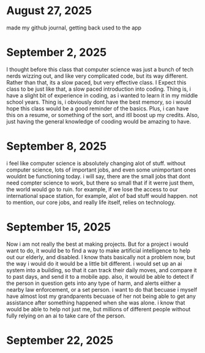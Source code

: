 # August 27, 2025
made my github journal, getting back used to the app

# September 2, 2025
I thought before this class that computer science was just a bunch of tech nerds wizzing out, and like very complicated code, but its way different. Rather than that, its a slow paced, but very effective class. I Expect this class to be just like that, a slow paced introduction into coding. Thing is, i have a slight bit of experience in coding, as i wanted to learn it in my middle school years. Thing is, i obviously dont have the best memory, so i would hope this class would be a good reminder of the basics. Plus, i can have this on a resume, or something of the sort, and itll boost up my credits. Also, just having the general knowledge of cooding would be amazing to have.

# September 8, 2025
i feel like computer science is absolutely changing alot of stuff. without computer science, lots of important jobs, and even some unimportant ones wouldnt be functioning today. i will say, there are the small jobs that dont need compter science to work, but there so small that if it werre just them, the world would go to ruin. for example, if we lose the access to our international space station, for example, alot of bad stuff would happen. not to mention, our core jobs, and really life itself, relies on technology.

# September 15, 2025
Now i am not really the best at making projects. But for a project i would want to do, it would be to find a way to make artificial intelligence to help out our elderly, and disabled. I know thats basically not a problem now, but the way i would  do it would be a little bit different. i would set up an ai system into a building, so that it can track their daily moves, and compare it to past days, and send it to a mobile app. also, it would be able to detect if the person in question gets into any type of harm, and alerts eiither a nearby law enforcement, or a set person. i want to do that becuase i myself have almost lost my grandparents becuase of her not being able to get any assistance after something happened when she was alone. i know that would be able to help not just me, but millions of different people without fully relying on an ai to take care of the person.

# September 22, 2025
